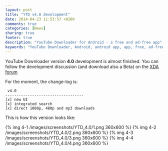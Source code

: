 ```yaml
---
layout: post
title: "YTD v4.0 development"
date: 2014-04-23 11:53:57 +0200
comments: true
categories: [News]
sharing: true
footer: true
description: "YouTube Downloader for Android - a free and ad-free app"
keywords: "YouTube Downloader, Android, android app, app, free, ad-free, no ads, dentex, video, YouTube, downloader"
---
```

YouTube Downloader version **4.0** development is almost finished.
You can follow the development discussion (and download also a Beta) on the [XDA forum](http://forum.xda-developers.com/showthread.php?t=2335450)

For the moment, the change-log is:

     v4.0
    -----------------------------------
    [x] new UI
    [x] integrated search
    [x] direct 1080p, 480p and mp3 downloads 

This is how this version looks like:

{% img 4-1 /images/screenshots/YTD_4.0/1.png 360x600 %}
{% img 4-2 /images/screenshots/YTD_4.0/2.png 360x600 %}
{% img 4-3 /images/screenshots/YTD_4.0/3.png 360x600 %}
{% img 4-4 /images/screenshots/YTD_4.0/4.png 360x600 %}

